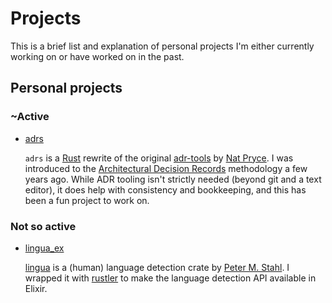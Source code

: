 # Projects

This is a brief list and explanation of personal projects I'm either currently working on or have
worked on in the past.

## Personal projects

### ~Active

* [adrs](https://github.com/joshrotenberg/adrs)
  
  `adrs` is a [Rust](https://rust-lang.org) rewrite of the original [adr-tools](https://github.com/npryce/adr-tools) by
  [Nat Pryce](https://github.com/npryce). I was introduced to the [Architectural Decision Records](https://adr.github.io) methodology a few years ago.
  While ADR tooling isn't strictly needed (beyond git and a text editor), it does help with consistency and bookkeeping, and this
  has been a fun project to work on.

### Not so active

* [lingua_ex](https://github.com/joshrotenberg/lingua_ex)

  [lingua](https://github.com/pemistahl/lingua) is a (human) language detection crate by [Peter M. Stahl](https://github.com/pemistahl).
  I wrapped it with [rustler](https://hex.pm/packages/rustler) to make the language detection API available in Elixir.
